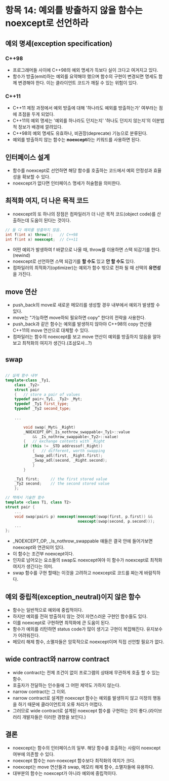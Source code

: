 # 항목 14: 예외를 방출하지 않을 함수는 noexcept로 선언하라

## 예외 명세(exception specification)
### C++98

* 프로그래머들 사이에 C++98의 예외 명세가 득보다 실이 크다고 여겨지고 있다.
* 함수가 방출(emit)하는 예외를 요약해야 했으며 함수의 구현이 변경되면 명세도 함께 변경해야 한다. 이는 클라이언트 코드가 깨질 수 있는 위험이 있다.

### C++11

* C++11 제정 과정에서 예외 방출에 대해 '하나라도 예외를 방출하는가' 여부라는 점에 초점을 두게 되었다.
* C++11의 예외 명세는 '예외를 하나라도 던지는지' '하나도 던지지 않는지'의 이분법적 정보가 배경에 깔려있다.
* C++98의 예외 명세도 유효하나, 비권장(deprecate) 기능으로 분류된다.
* 예외를 방출하지 않는 함수는 **noexcept**라는 키워드를 사용하면 된다.

## 인터페이스 설계

* 함수를 noexcept로 선언하면 해당 함수를 호출하는 코드에서 예외 안정성과 효율성을 확보할 수 있다.
* noexcept가 없다면 인터페이스 명세가 허술함을 의미한다.

## 최적화 여지, 더 나은 목적 코드

* noexcept의 또 하나의 장점은 컴파일러가 더 나은 목적 코드(object code)를 산출하는데 도움이 된다는 것이다.
```c++
// 둘 다 예외를 방출하지 않음.
int f(int x) throw();   // C++98
int f(int x) noexcept;  // C++11
```

* 어떤 예외가 발생하여 f 바깥으로 나올 때, throw를 이용하면 스택 되감기를 한다.(rewind)
* noexcept로 선언하면 스택 되감기를 **할 수도** 있고 **안 할 수도** 있다.
* 컴파일러의 최적화기(optimizer)는 예외가 함수 밖으로 전파 될 때 선택의 **유연성**을 가진다.


## move 연산

* push_back의 move로 새로운 메모리를 생성할 경우 내부에서 예외가 발생할 수 있다.
* move는 "가능하면 move하되 필요하면 copy" 한다의 전략을 사용한다.
* push_back과 같은 함수는 예외를 발생하지 않아야 C++98의 copy 연산을 C++11의 move 연산으로 대체할 수 있다.
* 컴파일러는 함수의 noexcept를 보고 move 연산이 예외를 방출하지 않음을 알아보고 최적화의 여지가 생긴다.(조삼모사...?)

## swap

```c++

// 실제 함수 내부
template<class _Ty1,
	class _Ty2>
	struct pair
	{	// store a pair of values
	typedef pair<_Ty1, _Ty2> _Myt;
	typedef _Ty1 first_type;
    typedef _Ty2 second_type;
    
    ...

    	void swap(_Myt& _Right)
		_NOEXCEPT_OP(_Is_nothrow_swappable<_Ty1>::value
			&& _Is_nothrow_swappable<_Ty2>::value)
		{	// exchange contents with _Right
		if (this != _STD addressof(_Right))
			{	// different, worth swapping
			_Swap_adl(first, _Right.first);
			_Swap_adl(second, _Right.second);
			}
		}

	_Ty1 first;		// the first stored value
	_Ty2 second;	// the second stored value
    };

// 책에서 기술한 함수
template <class T1, class T2>
struct pair {
    ...
    void swap(pair& p) noexcept(noexcept(swap(first, p.first)) &&
                                noexcept(swap(second, p.second)));
    ...
};
```

* _NOEXCEPT_OP, _Is_nothrow_swappable 얘들은 결국 안에 들어가보면 noexcept와 연관되어 있다.
* 이 함수는 조건부 noexcept이다.
* 인자로 넘어오는 요소들의 swap도 noexcept여야 이 함수가 noexcept로 최적화 여지가 생긴다는 의미.
* swap 함수를 구현 할때는 이것을 고려하고 noexcept로 코드를 짜는게 바람직하다.

## 예외 중립적(exception_neutral)이지 않은 함수

* 함수는 일반적으로 예외에 중립적이다.
* 하지만 예외를 전혀 방출하지 않는 것이 자연스러운 구현인 함수들도 있다.
* 이를 noexcept로 구현하면 최적화에 큰 도움이 된다.
* 함수가 예외를 리턴하면 status code가 많이 생기고 구현이 복잡해진다. 유지보수가 어려워진다.
* 메모리 해제 함수, 소멸자들은 암묵적으로 noexcept이며 직접 선언할 필요가 없다.

## wide contract와 narrow contract

* wide contract는 전제 조건이 없이 프로그램의 상태에 무관하게 호출 할 수 있는 함수.
* 호출자가 전달하는 인수들에 그 어떤 제약도 가하지 않는다.
* narrow contract는 그 이외.
* narrow contract로 설계한 noexcept 함수는 예외를 발생하지 않고 미정의 행동을 하기 때문에 클라이언트의 오류 처리가 어렵다.
* 그러므로 wide contract로 설계된 noexcept 함수를 구현하는 것이 좋다.(라이브러리 개발자들은 이러한 경향을 보인다.) 

## 결론

* noexcept는 함수의 인터페이스의 일부. 해당 함수를 호출하는 사람이 noexcept 여부에 의존할 수 있다.
* noexcept 함수는 non-noexcept 함수보다 최적화의 여지가 크다.
* noexcept는 move 연산들과 swap, 메모리 해제 함수, 소멸자들에 유용하다.
* 대부분의 함수는 noexcept가 아니라 예외에 중립적이다.
